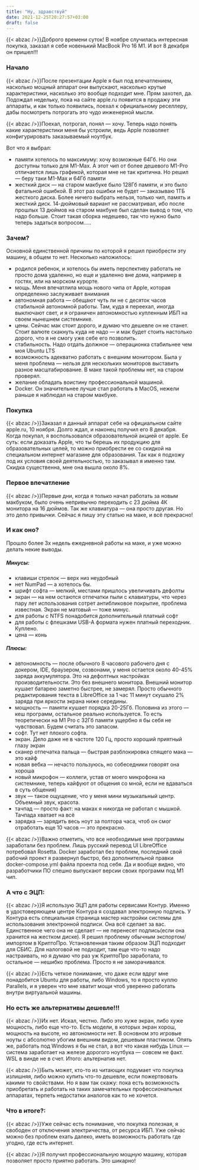 ```yaml
---
title: "Ну, здравствуй"
date: 2021-12-25T20:27:57+03:00
draft: false
---
```

{{< abzac />}}Доброго времени суток! В ноябре случилась интересная покупка, заказал я себе  новенький MacBook Pro 16 M1. И вот 8 декабря он пришел!!!
<!--more-->

### Начало

{{< abzac />}}После презентации Apple я был под впечатлением, насколько мощный аппарат они выпускают, насколько крутые характеристики, насколько это вообще подходит мне. Прям захотел, да. Подождал недельку, пока на сайте apple.ru появится в продажу эти аппараты, и как только появились, поехал к официальному реселлеру, дабы посмотреть потрогать это чудо инженерной мысли.

{{< abzac />}}Поехал, потрогал, понял — хочу. Теперь надо понять какие характеристики меня бы устроили, ведь Apple позволяет конфигурировать заказываемый ноутбук. 

Вот что я выбрал:
- памяти хотелось по максимуму: хочу возможные 64Гб. Но они доступны только для M1-Max. А этот чип от более дешевого M1-Pro отличается лишь графикой, которая мне не так критична. Но решил — беру таки M1-Max и 64Гб памяти
- жесткий диск — на старом макбуке было 128Гб памяти, и это было фатальной ошибкой. В этот раз ошибки не будет — заказываю 1ТБ жесткого диска.
  Более ничего выбрать нельзя, только чип, память и жесткий диск.
  14-дюймовый вариант не рассматривал, ибо после прошлых 13 дюймов на старом макбуке был сделан вывод о том, что надо больше.
  Стоит такая сборка недешево, так что нужно было теперь задаться вопросом…..

### Зачем?
Основной единственной причины по которой я решил приобрести эту машину, в общем то нет. Несколько наложилось:
- родился ребенок, и хотелось бы иметь перспективу работать не просто дома удаленно, но еще и удаленно вне дома, например в гостях,  или на морском курорте.
- мощь. Меня впечатлила мощь нового чипа от Apple, которая определенно заслуживает внимания
- автономная работа — обещают чуть ли не с десяток часов стабильной автономной работы. Там, куда я переехал, иногда выключают свет, и я ограничен автономностью купленным ИБП на своем нынешнем системнике.
- цены. Сейчас мак стоит дорого, и думаю что дешевле он не станет. Стоит валюте скакнуть куда не надо — и мак будет стоить настолько дорого, что я не смогу уже себе его позволить.
- стабильность. Надо отдать должное — операционка стабильнее чем моя Ubuntu LTS
- возможность адекватно работать с внешним монитором. Была у меня проблема — нельзя для нескольких мониторов выставить разное масштабирование. В маке такой проблемы нет, на старом проверял.
- желание обладать воистину профессиональной машиной.
- Docker. Он значительнее лучше стал работать в MacOS, нежели раньше я наблюдал на старом макбуке.

### Покупка
{{< abzac />}}Заказал я данный аппарат себе на официальном сайте apple.ru, 10 ноября. Долго ждал, и наконец получил его 8 декабря. Когда покупал, я воспользовался образовательной акцией от apple. Ее суть: если доказать Apple, что ты берешь их продукцию для образовательных целей,  то можно приобрести ее со скидкой на специальном интернет магазине для образования.
Так как я подхожу под их условия своей деятельностью, то заказывал я именно там. Скидка существенна, мне она вышла около 8%.

### Первое впечатление
{{< abzac />}}Первые дни, когда я только начал работать за новым макбуком, было очень непривычно переходить с 23 дюйма 4К монитора на 16 дюймов.
Так же клавиатура — она просто другая. Но это дело привычки. Сейчас я пишу эту статью на маке, и всё прекрасно!

### И как оно?
Прошло более 3х недель ежедневной работы на маке, и уже можно делать некие выводы.

##### Минусы:
- клавиши стрелок — верх низ неудобный
- нет NumPad — а хотелось бы.
- шрифт софта — мелкий, местами пришлось увеличивать дефолты
- экран — на нем остаются отпечатки пыли с клавиатуры, что через пару лет использования сотрет антибликовое покрытие, проблема известная. Экран не матовый — тоже минус.
- для работы с NTFS понадобится дополнительный платный софт
- для работы с флешками USB-A формата нужен платный переходник. Куплено.
- цена — конь

##### Плюсы:
- автономность — после обычного 8 часового рабочего дня с докером, IDE, браузером, созвонами, у меня остается около 40-45% заряда аккумулятора. Это на дефолтных настройках производительности. Это без внешнего монитора. Внешний монитор кушает батарею заметно быстрее, не замерял. Просто обычного редактирования текста в LibreOffice за 1 час 11 минут скушало 2% заряда при яркости экрана ниже середины.
- мощность — памяти кушает порядка 20-25Гб. Половина из этого — кеш программ, остальное реально используется. То есть теоретически на M1 Pro с 32Гб памяти ущербно я бы себя не чувствовал. Будем считать это запасом.
- софт. Тут нет плохого софта.
- экран. Дело даже не в частоте 120 Гц, просто хороший приятный глазу экран
- сканер отпечатка пальца — быстрая разблокировка спящего мака — это кайф
- новая вебка — нечасто пользуюсь, но собеседники говорят она хороша
- новый микрофон — коллеги, устав от моего микрофона на системнике, теперь кайфуют от общения со мной, если не вдаваться в суть общения)
- звук — такое ощущение, что у меня мини музыкальный центр. Объемный звук, красота.
- тачпад — просто факт: на маках я никогда не работал с мышкой. Тачпада хватает на всё
- зарядка — зарядить весь ноут за полтора часа, чтоб он смог отработать еще 10 часов — это прекрасно.

{{< abzac />}}Важно отметить, что все необходимые мне программы заработали без проблем. Лишь русский перевод UI LibreOffice потребовал Rosetta. Docker заработал без проблем, последний свой рабочий проект я развернул быстро, без дополнительной правки docker-compose.yml файла проекта под себя. Да и вообще видно, что разработчики ПО спешно выпускают версии своих программ под M1 чип.
### А что с ЭЦП:
{{< abzac />}}Я использую ЭЦП для работы сервисами Контур. Именно в удостоверяющем центре Контура я создавал электронную подпись. У Контура есть специальная страница мастер настройки системы для использования электронной подписи. Она всё сделает за вас. Единственное чего она не сделает — не перенесет подпись(если она хранится на жестком диске). Я решил проблему обычным экспортом/импортом в КриптоПро. Установленная таким образом ЭЦП подходит для СБИС.  Для налоговой не подходит, там еще что-то надо настраивать, но я думаю что раз уж КриптоПро заработала, то остальное — нешибко проблема. Просто я не заморачивался.

{{< abzac />}}Есть четкое понимание, что даже если вдруг мне понадобится Ubuntu для работы, либо Windows, то я просто куплю Parallels, и я уверен что мне хватит мощи чтоб уверенно работать внутри виртуальной машины.

### Но есть же альтернативы дешевле!!!
{{< abzac />}}Их нет. Искал, честно. Либо это хуже экран, либо хуже мощность, либо еще что-то. Есть модели, в которых экран хорош, мощность на высоте, но автономности нет. В основном это игровые ноуты с абсолютно убогим внешним видом, дешевым пластиком. Опять же, работать под Windows  я бы не стал, а вот что какая нибудь Linux — система заработает на железе дорогого ноутбука — совсем не факт. WSL  в винде не в счет. Итого: альтернатив нет.

{{< abzac />}}Быть может, кто-то из читающих подумает что покупка излишняя, либо можно купить что-то дешевле, если пожертвовать какими то свойствами. Но я вам так скажу: пока есть возможность приобретать и работать на таких замечательных профессиональных аппаратах, терпеть недостатки аналогов как то не хочется.

### Что в итоге?:
{{< abzac />}}Уже сейчас есть понимание, что покупка полезная, я свободен от отключения электричества, от ресурса ИБП. Уже сейчас можно без проблем ехать далеко, иметь возможность работать где угодно, где есть интернет.

{{< abzac />}}Я получил профессиональную мощную машину, которая позволяет просто приятно работать. Это шикарно!
